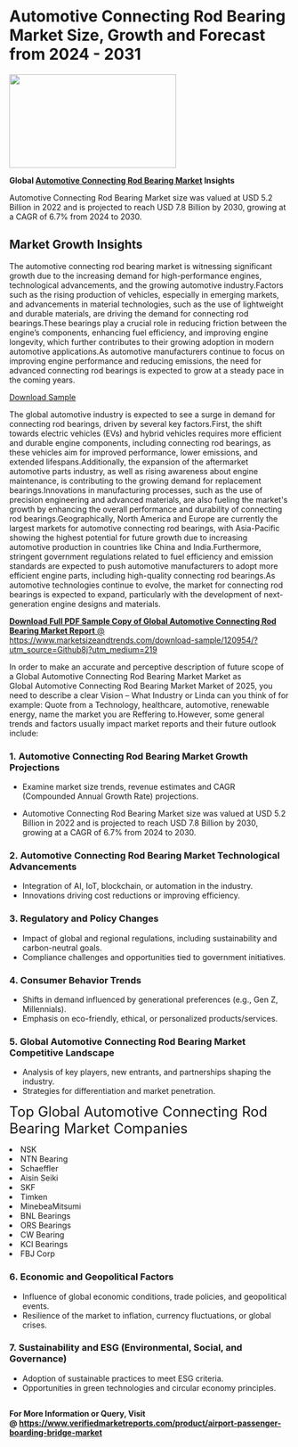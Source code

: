 <H1>Automotive Connecting Rod Bearing Market Size, Growth and Forecast from 2024 - 2031</H1><img class="aligncenter size-medium wp-image-584254" src="https://thirdeyenews.in/wp-content/uploads/2024/09/Global-Market-Research-300x168.jpeg" alt="" width="300" height="168" /><p><strong>Global&nbsp;<a href="https://www.marketsizeandtrends.com/download-sample/120954/?utm_source=Github8j?utm_medium=219">Automotive Connecting Rod Bearing Market</a> Insights</strong></p><p>Automotive Connecting Rod Bearing Market size was valued at USD 5.2 Billion in 2022 and is projected to reach USD 7.8 Billion by 2030, growing at a CAGR of 6.7% from 2024 to 2030.</p><p><h2>Market Growth Insights</h2> <p>The automotive connecting rod bearing market is witnessing significant growth due to the increasing demand for high-performance engines, technological advancements, and the growing automotive industry.Factors such as the rising production of vehicles, especially in emerging markets, and advancements in material technologies, such as the use of lightweight and durable materials, are driving the demand for connecting rod bearings.These bearings play a crucial role in reducing friction between the engine’s components, enhancing fuel efficiency, and improving engine longevity, which further contributes to their growing adoption in modern automotive applications.As automotive manufacturers continue to focus on improving engine performance and reducing emissions, the need for advanced connecting rod bearings is expected to grow at a steady pace in the coming years.</p> <p><a href="#">Download Sample</a></p> <p>The global automotive industry is expected to see a surge in demand for connecting rod bearings, driven by several key factors.First, the shift towards electric vehicles (EVs) and hybrid vehicles requires more efficient and durable engine components, including connecting rod bearings, as these vehicles aim for improved performance, lower emissions, and extended lifespans.Additionally, the expansion of the aftermarket automotive parts industry, as well as rising awareness about engine maintenance, is contributing to the growing demand for replacement bearings.Innovations in manufacturing processes, such as the use of precision engineering and advanced materials, are also fueling the market's growth by enhancing the overall performance and durability of connecting rod bearings.Geographically, North America and Europe are currently the largest markets for automotive connecting rod bearings, with Asia-Pacific showing the highest potential for future growth due to increasing automotive production in countries like China and India.Furthermore, stringent government regulations related to fuel efficiency and emission standards are expected to push automotive manufacturers to adopt more efficient engine parts, including high-quality connecting rod bearings.As automotive technologies continue to evolve, the market for connecting rod bearings is expected to expand, particularly with the development of next-generation engine designs and materials.</p> <p><a href="#"></p><p><span class=""><strong>Download Full PDF Sample Copy of Global Automotive Connecting Rod Bearing Market Report</strong> @ <a href="https://www.marketsizeandtrends.com/download-sample/120954/?utm_source=Github8j?utm_medium=219" target="_blank">https://www.marketsizeandtrends.com/download-sample/120954/?utm_source=Github8j?utm_medium=219</a></span></p><p>In order to make an accurate and perceptive description of future scope of a Global&nbsp;Automotive Connecting Rod Bearing Market Market as Global&nbsp;Automotive Connecting Rod Bearing Market Market of 2025, you need to describe a clear Vision &ndash; What Industry or Linda can you think of for example: Quote from a Technology, healthcare, automotive, renewable energy, name the market you are Reffering to.However, some general trends and factors usually impact market reports and their future outlook include:</p><h3>1.&nbsp;<strong>Automotive Connecting Rod Bearing Market Growth Projections</strong></h3><ul><li>Examine market size trends, revenue estimates and CAGR (Compounded Annual Growth Rate) projections.</li><li><p>Automotive Connecting Rod Bearing Market size was valued at USD 5.2 Billion in 2022 and is projected to reach USD 7.8 Billion by 2030, growing at a CAGR of 6.7% from 2024 to 2030.</p></li></ul><h3>2.&nbsp;<strong>Automotive Connecting Rod Bearing Market Technological Advancements</strong></h3><ul><li>Integration of AI, IoT, blockchain, or automation in the industry.</li><li>Innovations driving cost reductions or improving efficiency.</li></ul><h3>3.&nbsp;<strong>Regulatory and Policy Changes</strong></h3><ul><li>Impact of global and regional regulations, including sustainability and carbon-neutral goals.</li><li>Compliance challenges and opportunities tied to government initiatives.</li></ul><h3>4.&nbsp;<strong>Consumer Behavior Trends</strong></h3><ul><li>Shifts in demand influenced by generational preferences (e.g., Gen Z, Millennials).</li><li>Emphasis on eco-friendly, ethical, or personalized products/services.</li></ul><h3>5.&nbsp;<strong>Global Automotive Connecting Rod Bearing Market Competitive Landscape</strong></h3><ul><li>Analysis of key players, new entrants, and partnerships shaping the industry.</li><li>Strategies for differentiation and market penetration.</li></ul><p data-pm-slice="1 1 []"><span style="color: inherit; font-family: inherit; font-size: 25px;">Top Global Automotive Connecting Rod Bearing Market Companies</span></p><div class="" data-test-id=""><p><li>NSK</li><li> NTN Bearing</li><li> Schaeffler</li><li> Aisin Seiki</li><li> SKF</li><li> Timken</li><li> MinebeaMitsumi</li><li> BNL Bearings</li><li> ORS Bearings</li><li> CW Bearing</li><li> KCI Bearings</li><li> FBJ Corp</li></p></div><h3>6.&nbsp;<strong>Economic and Geopolitical Factors</strong></h3><ul><li>Influence of global economic conditions, trade policies, and geopolitical events.</li><li>Resilience of the market to inflation, currency fluctuations, or global crises.</li></ul><h3>7.&nbsp;<strong>Sustainability and ESG (Environmental, Social, and Governance)</strong></h3><ul><li>Adoption of sustainable practices to meet ESG criteria.</li><li>Opportunities in green technologies and circular economy principles.</li></ul><h2><strong style="font-size: 14px;">For More Information or Query, Visit @&nbsp;</strong><a style="background-color: #ffffff; font-size: 14px;" href="https://www.marketsizeandtrends.com/report/automotive-connecting-rod-bearing-market/" target="_blank">https://www.verifiedmarketreports.com/product/airport-passenger-boarding-bridge-market</a></h2>